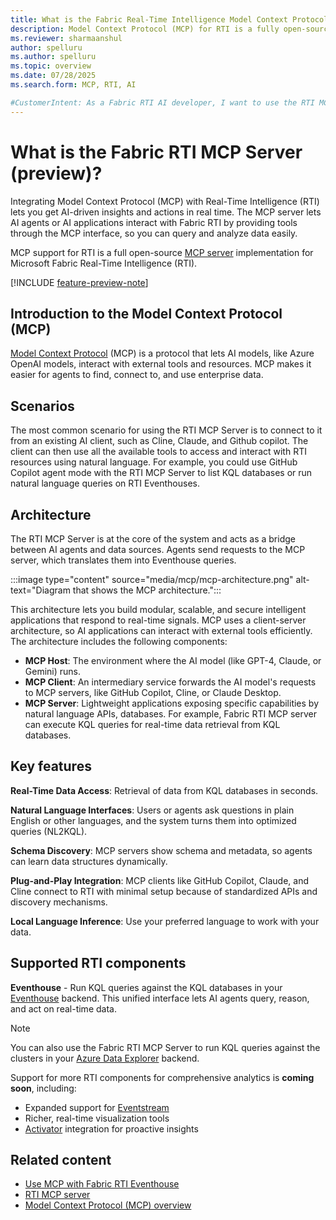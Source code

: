```yaml
---
title: What is the Fabric Real-Time Intelligence Model Context Protocol (MCP) Server?
description: Model Context Protocol (MCP) for RTI is a fully open-source implementation for Microsoft Fabric Real-Time Intelligence (RTI). It enables AI agents to interact with RTI components like Eventhouse.
ms.reviewer: sharmaanshul
author: spelluru
ms.author: spelluru
ms.topic: overview 
ms.date: 07/28/2025
ms.search.form: MCP, RTI, AI

#CustomerIntent: As a Fabric RTI AI developer, I want to use the RTI MCP server to create AI agents and AI applications.
---
```


# What is the Fabric RTI MCP Server (preview)?

Integrating Model Context Protocol (MCP) with Real-Time Intelligence (RTI) lets you get AI-driven insights and actions in real time. The MCP server lets AI agents or AI applications interact with Fabric RTI by providing tools through the MCP interface, so you can query and analyze data easily.

MCP support for RTI is a full open-source [MCP server](https://github.com/microsoft/fabric-rti-mcp/) implementation for Microsoft Fabric Real-Time Intelligence (RTI).

[!INCLUDE [feature-preview-note](../includes/feature-preview-note.md)]

## Introduction to the Model Context Protocol (MCP)

[Model Context Protocol](https://modelcontextprotocol.io/introduction) (MCP) is a protocol that lets AI models, like Azure OpenAI models, interact with external tools and resources. MCP makes it easier for agents to find, connect to, and use enterprise data.

## Scenarios

The most common scenario for using the RTI MCP Server is to connect to it from an existing AI client, such as Cline, Claude, and Github copilot. The client can then use all the available tools to access and interact with RTI resources using natural language. For example, you could use GitHub Copilot agent mode with the RTI MCP Server to list KQL databases or run natural language queries on RTI Eventhouses.

## Architecture

The RTI MCP Server is at the core of the system and acts as a bridge between AI agents and data sources. Agents send requests to the MCP server, which translates them into Eventhouse queries.

:::image type="content" source="media/mcp/mcp-architecture.png" alt-text="Diagram that shows the MCP architecture.":::

This architecture lets you build modular, scalable, and secure intelligent applications that respond to real-time signals. MCP uses a client-server architecture, so AI applications can interact with external tools efficiently. The architecture includes the following components:

* **MCP Host**: The environment where the AI model (like GPT-4, Claude, or Gemini) runs.
* **MCP Client**: An intermediary service forwards the AI model's requests to MCP servers, like GitHub Copilot, Cline, or Claude Desktop.
* **MCP Server**: Lightweight applications exposing specific capabilities by natural language APIs, databases. For example, Fabric RTI MCP server can execute KQL queries for real-time data retrieval from KQL databases.

## Key features

**Real-Time Data Access**: Retrieval of data from KQL databases in seconds.

**Natural Language Interfaces**: Users or agents ask questions in plain English or other languages, and the system turns them into optimized queries (NL2KQL).

**Schema Discovery**: MCP servers show schema and metadata, so agents can learn data structures dynamically.

**Plug-and-Play Integration**: MCP clients like GitHub Copilot, Claude, and Cline connect to RTI with minimal setup because of standardized APIs and discovery mechanisms.

**Local Language Inference**: Use your preferred language to work with your data.

## Supported RTI components

**Eventhouse** - Run KQL queries against the KQL databases in your [Eventhouse](eventhouse.md) backend. This unified interface lets AI agents query, reason, and act on real-time data.

> [!NOTE]
>
> You can also use the Fabric RTI MCP Server to run KQL queries against the clusters in your [Azure Data Explorer](/azure/data-explorer.md) backend.

Support for more RTI components for comprehensive analytics is **coming soon**, including:

* Expanded support for [Eventstream](event-streams/overview.md)
* Richer, real-time visualization tools
* [Activator](data-activator/activator-introduction.md) integration for proactive insights

## Related content

* [Use MCP with Fabric RTI Eventhouse](mcp-eventhouse.md)
* [RTI MCP server](https://github.com/microsoft/fabric-rti-mcp/)
* [Model Context Protocol (MCP) overview](https://modelcontextprotocol.io/introduction)
